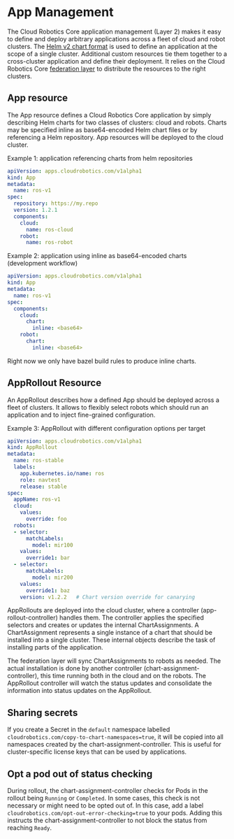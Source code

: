 # App Management

The Cloud Robotics Core application management (Layer 2) makes it easy to define and deploy
arbitrary applications across a fleet of cloud and robot clusters. The
[Helm v2 chart format](https://helm.sh/docs/developing_charts/) is used to define an application
at the scope of a single cluster. Additional custom resources tie them together to a
cross-cluster application and define their deployment. It relies on the Cloud Robotics Core
[federation layer](federation.md) to distribute the resources to the right clusters.

## App resource

The App resource defines a Cloud Robotics Core application by simply describing Helm charts for
two classes of clusters: cloud and robots. Charts may be specified inline as base64-encoded Helm
chart files or by referencing a Helm repository. App resources will be deployed to the cloud
cluster.

Example 1: application referencing charts from helm repositories

```yaml
apiVersion: apps.cloudrobotics.com/v1alpha1
kind: App
metadata:
  name: ros-v1
spec:
  repository: https://my.repo
  version: 1.2.1
  components:
    cloud:
      name: ros-cloud
    robot:
      name: ros-robot
```

Example 2: application using inline as base64-encoded charts (development workflow)

```yaml
apiVersion: apps.cloudrobotics.com/v1alpha1
kind: App
metadata:
  name: ros-v1
spec:
  components:
    cloud:
      chart:
        inline: <base64>
    robot:
      chart:
        inline: <base64>
```

Right now we only have bazel build rules to produce inline charts.

## AppRollout Resource

An AppRollout describes how a defined App should be deployed across a fleet of clusters. It allows
to flexibly select robots which should run an application and to inject fine-grained configuration.

Example 3: AppRollout with different configuration options per target

```yaml
apiVersion: apps.cloudrobotics.com/v1alpha1
kind: AppRollout
metadata:
  name: ros-stable
  labels:
    app.kubernetes.io/name: ros
    role: navtest
    release: stable
spec:
  appName: ros-v1
  cloud:
    values:
      override: foo
  robots:
  - selector:
      matchLabels:
        model: mir100
    values:
      override1: bar
  - selector:
      matchLabels:
        model: mir200
    values:
      override1: baz
    version: v1.2.2   # Chart version override for canarying
```

AppRollouts are deployed into the cloud cluster, where a controller (app-rollout-controller) handles them.
The controller applies the specified selectors and creates or updates the internal
ChartAssignments. A ChartAssignment represents a single instance of a chart that should be
installed into a single cluster. These internal objects describe the task of installing parts of
the application.

The federation layer will sync ChartAssignments to robots as needed. The actual
installation is done by another controller (chart-assignment-controller), this
time running both in the cloud and on the robots. The AppRollout controller will
watch the status updates and consolidate the information into status updates on
the AppRollout.

## Sharing secrets

If you create a Secret in the `default` namespace labelled
`cloudrobotics.com/copy-to-chart-namespaces=true`, it will be copied into all
namespaces created by the chart-assignment-controller. This is useful for
cluster-specific license keys that can be used by applications.

## Opt a pod out of status checking

During rollout, the chart-assignment-controller checks for Pods in the rollout being `Running` or `Completed`.
In some cases, this check is not necessary or might need to be opted out of.
In this case, add a label `cloudrobotics.com/opt-out-error-checking=true` to your pods. Adding this
instructs the chart-assignment-controller to not block the status from reaching `Ready`.
